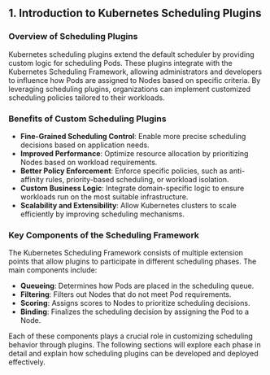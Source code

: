 ## **1. Introduction to Kubernetes Scheduling Plugins**

### **Overview of Scheduling Plugins**
Kubernetes scheduling plugins extend the default scheduler by providing custom logic for scheduling Pods. These plugins integrate with the Kubernetes Scheduling Framework, allowing administrators and developers to influence how Pods are assigned to Nodes based on specific criteria. By leveraging scheduling plugins, organizations can implement customized scheduling policies tailored to their workloads.

### **Benefits of Custom Scheduling Plugins**
- **Fine-Grained Scheduling Control**: Enable more precise scheduling decisions based on application needs.
- **Improved Performance**: Optimize resource allocation by prioritizing Nodes based on workload requirements.
- **Better Policy Enforcement**: Enforce specific policies, such as anti-affinity rules, priority-based scheduling, or workload isolation.
- **Custom Business Logic**: Integrate domain-specific logic to ensure workloads run on the most suitable infrastructure.
- **Scalability and Extensibility**: Allow Kubernetes clusters to scale efficiently by improving scheduling mechanisms.

### **Key Components of the Scheduling Framework**
The Kubernetes Scheduling Framework consists of multiple extension points that allow plugins to participate in different scheduling phases. The main components include:
- **Queueing**: Determines how Pods are placed in the scheduling queue.
- **Filtering**: Filters out Nodes that do not meet Pod requirements.
- **Scoring**: Assigns scores to Nodes to prioritize scheduling decisions.
- **Binding**: Finalizes the scheduling decision by assigning the Pod to a Node.

Each of these components plays a crucial role in customizing scheduling behavior through plugins. The following sections will explore each phase in detail and explain how scheduling plugins can be developed and deployed effectively.

